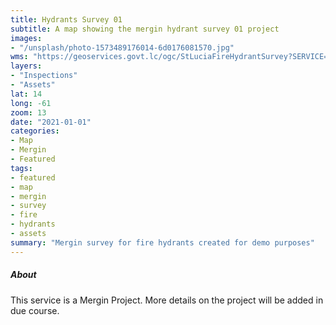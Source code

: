 ```yaml
---
title: Hydrants Survey 01
subtitle: A map showing the mergin hydrant survey 01 project
images:
- "/unsplash/photo-1573489176014-6d0176081570.jpg"
wms: "https://geoservices.govt.lc/ogc/StLuciaFireHydrantSurvey?SERVICE=WMS"
layers:
- "Inspections"
- "Assets"
lat: 14
long: -61
zoom: 13
date: "2021-01-01"
categories:
- Map
- Mergin
- Featured
tags:
- featured
- map
- mergin
- survey
- fire
- hydrants
- assets
summary: "Mergin survey for fire hydrants created for demo purposes"
---
```


##### About

This service is a Mergin Project. More details on the project will be added in due course.


